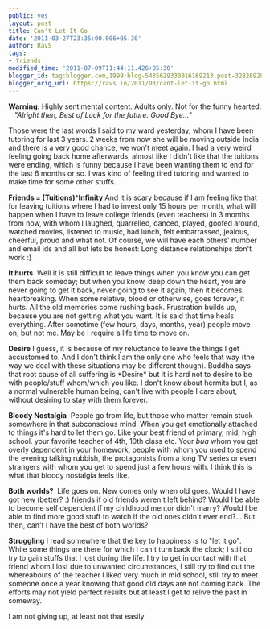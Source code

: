 ```yaml
---
public: yes
layout: post
title: Can't Let It Go
date: '2011-03-27T23:35:00.006+05:30'
author: RavS
tags:
- friends
modified_time: '2011-07-09T11:44:11.426+05:30'
blogger_id: tag:blogger.com,1999:blog-5435629330016169213.post-3282692866386052559
blogger_orig_url: https://ravs.in/2011/03/cant-let-it-go.html
---
```


**Warning:** Highly sentimental content. Adults only. Not for the funny hearted.
  
_"Alright then, Best of Luck for the future. Good Bye..."_

Those were the last words I said to my ward yesterday, whom I have been tutoring for last 3 years. 2 weeks from now she will be moving outside India and there is a very good chance, we won't meet again. I had a very weird feeling going back home afterwards, almost like I didn't like that the tuitions were ending, which is funny because I have been wanting them to end for the last 6 months or so. I was kind of feeling tired tutoring and wanted to make time for some other stuffs.

**Friends = (Tuitions)^Infinity**
And it is scary because if I am feeling like that for leaving tuitions where I had to invest only 15 hours per month, what will happen when I have to leave college friends (even teachers) in 3 months from now, with whom I laughed, quarrelled, danced, played, goofed around, watched movies, listened to music, had lunch, felt embarrassed, jealous, cheerful, proud and what not. Of course, we will have each others' number and email ids and all but lets be honest: Long distance relationships don't work :) 

**It hurts** 
Well it is still difficult to leave things when you know you can get them back someday; but when you know, deep down the heart, you are never going to get it back, never going to see it again; then it becomes heartbreaking. When some relative, blood or otherwise, goes forever, it hurts. All the old memories come rushing back. Frustration builds up, because you are not getting what you want. It is said that time heals everything. After sometime (few hours, days, months, year) people move on; but not me. May be I require a life time to move on. 

**Desire**
I guess, it is because of my reluctance to leave the things I get accustomed to. And I don't think I am the only one who feels that way (the way we deal with these situations may be different though). Buddha says that root cause of all suffering is \*Desire\* but it is hard not to desire to be with people/stuff whom/which you like. I don't know about hermits but I, as a normal vulnerable human being, can't live with people I care about, without desiring to stay with them forever. 

**Bloody Nostalgia** 
People go from life, but those who matter remain stuck somewhere in that subconscious mind. When you get emotionally attached to things it's hard to let them go. Like your best friend of primary, mid, high school. your favorite teacher of 4th, 10th class etc. Your _bua_ whom you get overly dependent in your homework, people with whom you used to spend the evening talking rubbish, the protagonists from a long TV series or even strangers with whom you get to spend just a few hours with. I think this is what that bloody nostalgia feels like. 

**Both worlds?** 
Life goes on. New comes only when old goes. Would I have got new (better? :) friends if old friends weren't left behind? Would I be able to become self dependent if my childhood mentor didn't marry? Would I be able to find more good stuff to watch if the old ones didn't ever end?... But then, can't I have the best of both worlds?  

**Struggling**
I read somewhere that the key to happiness is to "let it go". While some things are there for which I can't turn back the clock; I still do try to gain stuffs that I lost during the life. I try to get in contact with that friend whom I lost due to unwanted circumstances, I still try to find out the whereabouts of the teacher I liked very much in mid school, still try to meet someone once a year knowing that good old days are not coming back. The efforts may not yield perfect results but at least I get to relive the past in someway.

I am not giving up, at least not that easily.
